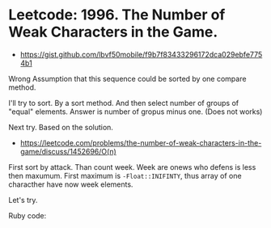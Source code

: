 # Leetcode: 1996. The Number of Weak Characters in the Game.

- https://gist.github.com/lbvf50mobile/f9b7f83433296172dca029ebfe7754b1


Wrong Assumption that this sequence could be sorted by one compare method.

I'll try to sort. By a sort method. And then select number of groups of "equal" elements. Answer is number of gropus minus one. (Does not works)

Next try. Based on the solution.

- https://leetcode.com/problems/the-number-of-weak-characters-in-the-game/discuss/1452696/O(n)

First sort by attack. Than count week. Week are onews who defens is less then maxumum. First maximum is `-Float::INIFINTY`, thus array of one characther have now week elements.

Let's try.

Ruby code:
```Ruby
```
